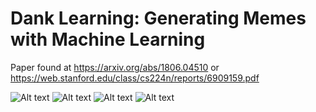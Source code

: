 # Dank Learning: Generating Memes with Machine Learning
Paper found at https://arxiv.org/abs/1806.04510 or https://web.stanford.edu/class/cs224n/reports/6909159.pdf

![Alt text](Picture1.png?raw=true "Title")
![Alt text](Picture2.png?raw=true "Title")
![Alt text](Picture3.png?raw=true "Title")
![Alt text](Picture4.png?raw=true "Title")
